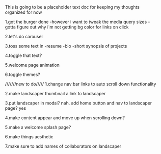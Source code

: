 This is going to be a placeholder text doc
for keeping my thoughts organized for now


1.got the burger done
-however i want to tweak the media query sizes
-gotta figure out why i'm not getting bg color for links on click

2.let's do carousel

3.toss some text in
-resume
-bio
-short synopsis of projects

4.toggle that text?

5.welcome page animation

6.toggle themes?


///////new to do/////
1.change nav bar links to auto scroll down functionality

2.make landscaper thumbnail a link to landscaper

3.put landscaper in modal? nah. add home button and nav to landscaper page? yes

4.make content appear and move up when scrolling down?

5.make a welcome splash page?

6.make things aesthetic

7.make sure to add names of collaborators on landscaper